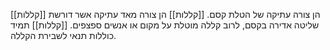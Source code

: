 [[קללות]] הן צורה עתיקה של הטלת קסם.
[[קללות]] הן צורה מאד עתיקה אשר דורשת שליטה אדירה בקסם, לרוב קללה מוטלת על מקום או אנשים ספצפים.
[[קללות]] תמיד כוללות תנאי לשבירת הקללה.